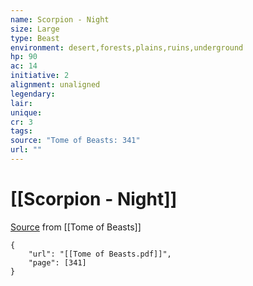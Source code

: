 ```yaml
---
name: Scorpion - Night
size: Large
type: Beast
environment: desert,forests,plains,ruins,underground
hp: 90
ac: 14
initiative: 2
alignment: unaligned
legendary: 
lair: 
unique: 
cr: 3
tags: 
source: "Tome of Beasts: 341"
url: ""
---
```

# [[Scorpion - Night]]

[Source](zotero://open-pdf/library/items/ULEQWHJM?page=341) from [[Tome of Beasts]]

```pdf
{
	"url": "[[Tome of Beasts.pdf]]",
	"page": [341]
}
```

